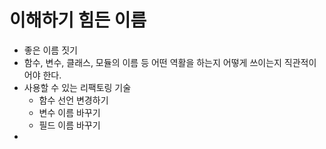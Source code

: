 # 이해하기 힘든 이름

- 좋은 이름 짓기
- 함수, 변수, 클래스, 모듈의 이름 등 어떤 역활을 하는지 어떻게 쓰이는지 직관적이어야 한다.
- 사용할 수 있는 리팩토링 기술
  + 함수 선언 변경하기
  + 변수 이름 바꾸기
  + 필드 이름 바꾸기
-
